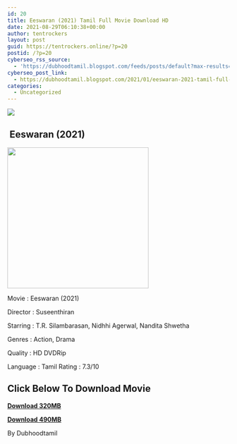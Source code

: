 ```yaml
---
id: 20
title: Eeswaran (2021) Tamil Full Movie Download HD
date: 2021-08-29T06:10:38+00:00
author: tentrockers
layout: post
guid: https://tentrockers.online/?p=20
postid: /?p=20
cyberseo_rss_source:
  - 'https://dubhoodtamil.blogspot.com/feeds/posts/default?max-results=150&start-index=1'
cyberseo_post_link:
  - https://dubhoodtamil.blogspot.com/2021/01/eeswaran-2021-tamil-full-movie-download.html
categories:
  - Uncategorized
---
```

<div class="media_block">
  <img src="https://1.bp.blogspot.com/-yz4jOXVZGRQ/YBN87ON099I/AAAAAAAAC30/faMS6POKQ9EbKXtNnQVmByNOqw2tnMHSgCNcBGAsYHQ/s72-c/MV5BYmUxMzU4MTctNWJlZS00ZGUxLWJjMWItYWYyYmU2MDhhYTM2XkEyXkFqcGdeQXVyMTI1NDEyNTM5._V1_.jpg" class="media_thumbnail" />
</div>

## &nbsp;Eeswaran (2021)&nbsp;

<div class="separator">
  <a href="https://1.bp.blogspot.com/-yz4jOXVZGRQ/YBN87ON099I/AAAAAAAAC30/faMS6POKQ9EbKXtNnQVmByNOqw2tnMHSgCNcBGAsYHQ/s1200/MV5BYmUxMzU4MTctNWJlZS00ZGUxLWJjMWItYWYyYmU2MDhhYTM2XkEyXkFqcGdeQXVyMTI1NDEyNTM5._V1_.jpg" imageanchor="1"><img border="0" data-original-height="1200" data-original-width="800" height="320" src="https://1.bp.blogspot.com/-yz4jOXVZGRQ/YBN87ON099I/AAAAAAAAC30/faMS6POKQ9EbKXtNnQVmByNOqw2tnMHSgCNcBGAsYHQ/s320/MV5BYmUxMzU4MTctNWJlZS00ZGUxLWJjMWItYWYyYmU2MDhhYTM2XkEyXkFqcGdeQXVyMTI1NDEyNTM5._V1_.jpg" /></a>
</div>

Movie	<span></span>:	<span></span>Eeswaran (2021)&nbsp;

Director	<span></span>:	<span></span>Suseenthiran&nbsp;

Starring	<span></span>:	<span></span>T.R. Silambarasan, Nidhhi Agerwal, Nandita Shwetha&nbsp;

Genres	<span></span>:	<span></span>Action, Drama&nbsp;

Quality	<span></span>:	<span></span>HD DVDRip&nbsp;

Language	<span></span>:	<span></span>Tamil Rating	<span></span>:	<span></span>7.3/10

## <span><b>Click Below To Download Movie</b></span>

<span><b><a href="https://oncehelp.com/eeswaran" target="_blank" rel="noopener">Download 320MB</a></b></span>

<span><b><a href="https://oncehelp.com/eeswaran2" target="_blank" rel="noopener">Download 490MB</a></b></span>

By Dubhoodtamil